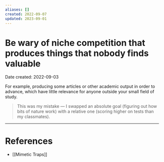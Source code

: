 ```yaml
---
aliases: []
created: 2022-09-07
updated: 2023-09-01
---
```


# Be wary of niche competition that produces things that nobody finds valuable
Date created: 2022-09-03

For example, producing some articles or other academic output in order to advance, which have little relevance for anyone outside your small field of study.

> This was my mistake — I swapped an absolute goal (figuring out how bits of nature work) with a relative one (scoring higher on tests than my classmates).
---
# References
* [[Mimetic Traps]]